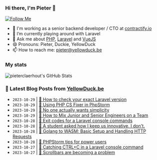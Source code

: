 ### Hi there, I'm Pieter 👋  
[![Follow Me](https://img.shields.io/github/followers/pieterclaerhout?label=Follow&style=social)](https://github.com/pieterclaerhout)

- 🏢 I'm working as a senior backend developer / CTO at [contractify.io](https://contractify.io)
- 🌱 I’m currently playing around with Laravel
- 💬 Ask me about [PHP](https://php.net), [Laravel](http://laravel.com) and [VueJS](https://vuejs.org)
- 😄 Pronouns: Pieter, Duckie, YellowDuck
- 📫 How to reach me: pieter@yellowduck.be

### My stats

![pieterclaerhout's GitHub Stats](https://github-readme-stats.vercel.app/api?username=pieterclaerhout&show_icons=true&count_private=true&line_height=40)

### 📩 Latest Blog Posts from [YellowDuck.be](https://www.yellowduck.be/)
<!-- BLOG-POST-LIST:START -->
- `2023-10-29` | [🐥 How to check your exact Laravel version](https://www.yellowduck.be/posts/how-to-check-your-exact-laravel-version)  
- `2023-10-29` | [🔗 Using PHP CS Fixer in PhpStorm](https://www.yellowduck.be/posts/using-php-cs-fixer-in-phpstorm)  
- `2023-10-29` | [🔗 No one actually wants simplicity](https://www.yellowduck.be/posts/no-one-actually-wants-simplicity)  
- `2023-10-29` | [🔗 How to Mix Junior and Senior Engineers on a Team](https://www.yellowduck.be/posts/how-to-mix-junior-and-senior-engineers-on-a-team)  
- `2023-10-28` | [🐥 Exit codes for a Laravel console commands](https://www.yellowduck.be/posts/exit-codes-for-a-laravel-console-commands)  
- `2023-10-28` | [🔗 A student asked how I keep us innovative. I don&#39;t.](https://www.yellowduck.be/posts/a-student-asked-how-i-keep-us-innovative-i-dont)  
- `2023-10-28` | [🔗 Golang to WASM: Basic Setup and Handling HTTP Requests](https://www.yellowduck.be/posts/golang-to-wasm-basic-setup-and-handling-http-requests)  
- `2023-10-28` | [🔗 PHPStorm tips for power users](https://www.yellowduck.be/posts/phpstorm-tips-for-power-users)  
- `2023-10-27` | [🐥 Catching CTRL+C in a Laravel console command](https://www.yellowduck.be/posts/catching-ctrl-c-in-a-laravel-console-command)  
- `2023-10-27` | [🔗 Scrollbars are becoming a problem](https://www.yellowduck.be/posts/scrollbars-are-becoming-a-problem)  

<!-- BLOG-POST-LIST:END -->
